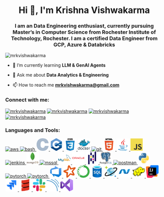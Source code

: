 <h1 align="center">Hi 👋, I'm Krishna Vishwakarma</h1>
<h3 align="center">I am an Data Engineering enthusiast, currently pursuing Master’s in Computer Science from Rochester Institute of Technology, Rochester. I am a certified Data Engineer from GCP, Azure & Databricks </h3>


<p align="left"> <img src="https://komarev.com/ghpvc/?username=mrkvishwakarma&label=Profile%20views&color=0e75b6&style=flat" alt="mrkvishwakarma" /> </p>

- 🌱 I’m currently learning **LLM & GenAI Agents**

- 💬 Ask me about **Data Analytics & Engineering**
  
- 📫 How to reach me **mrkvishwakarma@gmail.com**

<h3 align="left">Connect with me:</h3>
<p align="left">
<a href="https://linkedin.com/in/mrkvishwakarma" target="blank"><img align="center" src="https://raw.githubusercontent.com/rahuldkjain/github-profile-readme-generator/master/src/images/icons/Social/linked-in-alt.svg" alt="mrkvishwakarma" height="30" width="40" /></a>
<a href="https://leetcode.com/u/mrkvishwakarma/" target="blank"><img align="center" src="https://github.com/rahuldkjain/github-profile-readme-generator/blob/master/src/images/icons/Social/leet-code.svg" alt="mrkvishwakarma" height="30" width="40" /></a>
<a href="https://instagram.com/mrkvishwakarma" target="blank"><img align="center" src="https://raw.githubusercontent.com/rahuldkjain/github-profile-readme-generator/master/src/images/icons/Social/instagram.svg" alt="mrkvishwakarma" height="30" width="40" /></a>
<a href="https://www.facebook.com/KrishnnaV?mibextid=LQQJ4d" target="blank"><img align="center" src="https://raw.githubusercontent.com/rahuldkjain/github-profile-readme-generator/master/src/images/icons/Social/facebook.svg" alt="mrkvishwakarma" height="30" width="40" /></a>
</p>

<h3 align="left">Languages and Tools:</h3>
<a href="https://azure.microsoft.com/en-us" target="_blank" rel="noreferrer"> <img src="https://github.com/rahuldkjain/github-profile-readme-generator/blob/master/src/images/icons/Devops/azure.svg" alt="aws" width="40" height="40"/> </a> 
<a href="https://www.jenkins.io/" target="_blank" rel="noreferrer"> <img src="https://github.com/rahuldkjain/github-profile-readme-generator/blob/master/src/images/icons/Devops/jenkins.svg" alt="bash" width="40" height="40"/> </a> 
<a href="https://www.cprogramming.com/" target="_blank" rel="noreferrer"> <img src="https://raw.githubusercontent.com/devicons/devicon/master/icons/c/c-original.svg" alt="c" width="40" height="40"/> </a>
<a href="https://www.w3schools.com/cpp/" target="_blank" rel="noreferrer"> <img src="https://raw.githubusercontent.com/devicons/devicon/master/icons/cplusplus/cplusplus-original.svg" alt="cplusplus" width="40" height="40"/> </a>
<a href="https://www.w3schools.com/css/" target="_blank" rel="noreferrer"> <img src="https://raw.githubusercontent.com/devicons/devicon/master/icons/css3/css3-original-wordmark.svg" alt="css3" width="40" height="40"/> </a> 
<a href="https://www.docker.com/" target="_blank" rel="noreferrer"> <img src="https://raw.githubusercontent.com/devicons/devicon/master/icons/docker/docker-original-wordmark.svg" alt="docker" width="40" height="40"/> </a>
<a href="https://git-scm.com/" target="_blank" rel="noreferrer"> <img src="https://www.vectorlogo.zone/logos/git-scm/git-scm-icon.svg" alt="git" width="40" height="40"/> </a> 
<a href="https://www.w3.org/html/" target="_blank" rel="noreferrer"> <img src="https://raw.githubusercontent.com/devicons/devicon/master/icons/html5/html5-original-wordmark.svg" alt="html5" width="40" height="40"/> </a> 
<a href="https://www.java.com" target="_blank" rel="noreferrer"> <img src="https://raw.githubusercontent.com/devicons/devicon/master/icons/java/java-original.svg" alt="java" width="40" height="40"/> </a> 
<a href="https://developer.mozilla.org/en-US/docs/Web/JavaScript" target="_blank" rel="noreferrer"> <img src="https://raw.githubusercontent.com/devicons/devicon/master/icons/javascript/javascript-original.svg" alt="javascript" width="40" height="40"/> </a>
<a href="https://www.jenkins.io" target="_blank" rel="noreferrer"> <img src="https://www.vectorlogo.zone/logos/jenkins/jenkins-icon.svg" alt="jenkins" width="40" height="40"/> </a> 
<a href="https://www.mongodb.com/" target="_blank" rel="noreferrer"> <img src="https://raw.githubusercontent.com/devicons/devicon/master/icons/mongodb/mongodb-original-wordmark.svg" alt="mongodb" width="40" height="40"/> </a> 
<a href="https://www.microsoft.com/en-us/sql-server" target="_blank" rel="noreferrer"> <img src="https://www.svgrepo.com/show/303229/microsoft-sql-server-logo.svg" alt="mssql" width="40" height="40"/> </a> 
<a href="https://www.mysql.com/" target="_blank" rel="noreferrer"> <img src="https://raw.githubusercontent.com/devicons/devicon/master/icons/mysql/mysql-original-wordmark.svg" alt="mysql" width="40" height="40"/> </a> 
<a href="https://www.oracle.com/" target="_blank" rel="noreferrer"> <img src="https://raw.githubusercontent.com/devicons/devicon/master/icons/oracle/oracle-original.svg" alt="oracle" width="40" height="40"/> </a> <a href="https://pandas.pydata.org/" target="_blank" rel="noreferrer"> <img src="https://raw.githubusercontent.com/devicons/devicon/2ae2a900d2f041da66e950e4d48052658d850630/icons/pandas/pandas-original.svg" alt="pandas" width="40" height="40"/> </a>
<a href="https://www.postgresql.org" target="_blank" rel="noreferrer"> <img src="https://raw.githubusercontent.com/devicons/devicon/master/icons/postgresql/postgresql-original-wordmark.svg" alt="postgresql" width="40" height="40"/> </a>
<a href="https://postman.com" target="_blank" rel="noreferrer"> <img src="https://www.vectorlogo.zone/logos/getpostman/getpostman-icon.svg" alt="postman" width="40" height="40"/> </a>
<a href="https://www.python.org" target="_blank" rel="noreferrer"> <img src="https://raw.githubusercontent.com/devicons/devicon/master/icons/python/python-original.svg" alt="python" width="40" height="40"/> </a> <a href="https://pytorch.org/" target="_blank" rel="noreferrer"> <img src="https://www.vectorlogo.zone/logos/pytorch/pytorch-icon.svg" alt="pytorch" width="40" height="40"/> </a> 
<a href="https://learn.microsoft.com/en-us/dotnet/csharp/" target="_blank" rel="noreferrer"> <img src="https://github.com/rahuldkjain/github-profile-readme-generator/blob/master/src/images/icons/ProgrammingLanguages/csharp.svg" alt="pytorch" width="40" height="40"/> </a> 
<a href="https://azure.microsoft.com/en-gb/products/devops/?nav=min" target="_blank" rel="noreferrer"> <img src="https://github.com/devicons/devicon/blob/master/icons/azuredevops/azuredevops-original.svg" alt="pytorch" width="40" height="40"/> </a>
<a href="https://spark.apache.org/" target="_blank" rel="noreferrer"> <img src="https://github.com/devicons/devicon/blob/master/icons/apachespark/apachespark-original.svg" alt="pytorch" width="40" height="40"/> </a>
<a href="https://www.anaconda.com/" target="_blank" rel="noreferrer"> <img src="https://github.com/devicons/devicon/blob/master/icons/anaconda/anaconda-original.svg" alt="pytorch" width="40" height="40"/> </a>
<a href="https://azure.microsoft.com/en-us/products/azure-sql/database" target="_blank" rel="noreferrer"> <img src="https://github.com/devicons/devicon/blob/master/icons/azuresqldatabase/azuresqldatabase-original.svg" alt="pytorch" width="40" height="40"/> </a>
<a href="https://azure.microsoft.com/en-us/products/cosmos-db" target="_blank" rel="noreferrer"> <img src="https://github.com/devicons/devicon/blob/master/icons/cosmosdb/cosmosdb-original.svg" alt="pytorch" width="40" height="40"/> </a>
<a href="https://dotnet.microsoft.com/en-us/" target="_blank" rel="noreferrer"> <img src="https://github.com/devicons/devicon/blob/master/icons/dot-net/dot-net-original.svg" alt="pytorch" width="40" height="40"/> </a>
<a href="https://hadoop.apache.org/" target="_blank" rel="noreferrer"> <img src="https://github.com/devicons/devicon/blob/master/icons/hadoop/hadoop-original.svg" alt="pytorch" width="40" height="40"/> </a>
<a href="https://www.jetbrains.com/idea/" target="_blank" rel="noreferrer"> <img src="https://github.com/devicons/devicon/blob/master/icons/intellij/intellij-original.svg" alt="pytorch" width="40" height="40"/> </a>
<a href="https://www.atlassian.com/software/jira" target="_blank" rel="noreferrer"> <img src="https://github.com/devicons/devicon/blob/master/icons/jira/jira-original.svg" alt="pytorch" width="40" height="40"/> </a>
<a href="https://www.scala-lang.org/" target="_blank" rel="noreferrer"> <img src="https://github.com/devicons/devicon/blob/master/icons/scala/scala-original.svg" alt="pytorch" width="40" height="40"/> </a>
<a href="https://slack.com/intl/en-gb/" target="_blank" rel="noreferrer"> <img src="https://github.com/devicons/devicon/blob/master/icons/slack/slack-original.svg" alt="pytorch" width="40" height="40"/> </a>
<a href="https://www.sonarsource.com/products/sonarqube/" target="_blank" rel="noreferrer"> <img src="https://github.com/devicons/devicon/blob/master/icons/sonarqube/sonarqube-original.svg" alt="pytorch" width="40" height="40"/> </a>
<a href="https://visualstudio.microsoft.com/" target="_blank" rel="noreferrer"> <img src="https://github.com/devicons/devicon/blob/master/icons/visualstudio/visualstudio-original.svg" alt="pytorch" width="40" height="40"/> </a>


